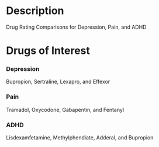 # Description

Drug Rating Comparisons for Depression, Pain, and ADHD

# Drugs of Interest

### Depression

Bupropion, Sertraline, Lexapro, and Effexor

### Pain

Tramadol, Oxycodone, Gabapentin, and Fentanyl

### ADHD

Lisdexamfetamine, Methylphendiate, Adderal, and Bupropion
